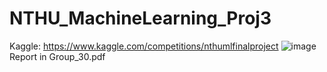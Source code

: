 # NTHU_MachineLearning_Proj3
Kaggle:
https://www.kaggle.com/competitions/nthumlfinalproject
![image](https://user-images.githubusercontent.com/26921123/194866214-b2091cf8-c7af-4ae9-8a46-4bbc199adcfa.png)
Report in Group_30.pdf

